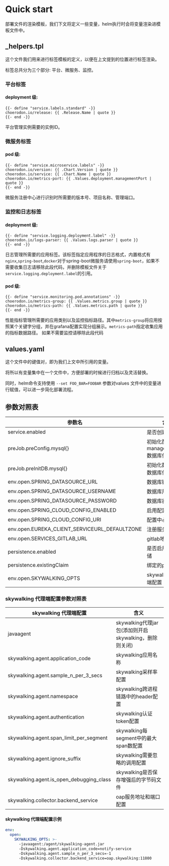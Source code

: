 # Quick start

部署文件的渲染模板，我们下文将定义一些变量，helm执行时会将变量渲染进模板文件中。

## _helpers.tpl

这个文件我们用来进行标签模板的定义，以便在上文提到的位置进行标签渲染。

标签总共分为三个部分: 平台、微服务、监控。

### 平台标签

#### deployment 级:

```
{{- define "service.labels.standard" -}}
choerodon.io/release: {{ .Release.Name | quote }}
{{- end -}}
```
平台管理实例需要的实例ID。

### 微服务标签

#### pod 级:

```
{{- define "service.microservice.labels" -}}
choerodon.io/version: {{ .Chart.Version | quote }}
choerodon.io/service: {{ .Chart.Name | quote }}
choerodon.io/metrics-port: {{ .Values.deployment.managementPort | quote }}
{{- end -}}
```
微服务注册中心进行识别时所需要的版本号、项目名称、管理端口。

### 监控和日志标签

#### deployment 级:

```
{{- define "service.logging.deployment.label" -}}
choerodon.io/logs-parser: {{ .Values.logs.parser | quote }}
{{- end -}}
```
日志管理所需要的应用标签。该标签指定应用程序的日志格式，内置格式有`nginx`,`spring-boot`,`docker`对于spring-boot微服务请使用`spring-boot`，如果不需要收集日志请移除此段代码，并删除模板文件关于`service.logging.deployment.label`的引用。

#### pod 级:

```
{{- define "service.monitoring.pod.annotations" -}}
choerodon.io/metrics-group: {{ .Values.metrics.group | quote }}
choerodon.io/metrics-path: {{ .Values.metrics.path | quote }}
{{- end -}}
```
性能指标管理所需要的应用类别以及监控指标路径。其中`metrics-group`将应用按照某个关键字分组，并在grafana配置实现分组展示。`metrics-path`指定收集应用的指标数据路径。
如果不需要监控请移除此段代码

## values.yaml

这个文件中的键值对，即为我们上文中所引用的变量。

将所以有变量集中在一个文件中，方便部署的时候进行归档以及灵活替换。

同时，helm命令支持使用 `--set FOO_BAR=FOOBAR` 参数对values 文件中的变量进行赋值，可以进一步简化部署流程。


## 参数对照表

参数名 | 含义 
--- |  --- 
service.enabled|是否创建service
preJob.preConfig.mysql{}|初始化配置所需manager_service数据库信息
preJob.preInitDB.mysql{}|初始化数据库所需数据库信息
env.open.SPRING_DATASOURCE_URL|数据库链接地址
env.open.SPRING_DATASOURCE_USERNAME|数据库用户名
env.open.SPRING_DATASOURCE_PASSWORD|数据库密码
env.open.SPRING_CLOUD_CONFIG_ENABLED|启用配置中心
env.open.SPRING_CLOUD_CONFIG_URI|配置中心地址
env.open.EUREKA_CLIENT_SERVICEURL_DEFAULTZONE|注册服务地址
env.open.SERVICES_GITLAB_URL|gitlab地址
persistence.enabled|是否启用持久化存储
persistence.existingClaim|绑定的pvc名称
env.open.SKYWALKING_OPTS | skywalking 代理端配置

### skywalking 代理端配置参数对照表
skywalking 代理端配置 | 含义 
--- |  --- 
javaagent | skywalking代理jar包(添加则开启skywalking，删除则关闭)
skywalking.agent.application_code | skywalking应用名称
skywalking.agent.sample_n_per_3_secs | skywalking采样率配置
skywalking.agent.namespace | skywalking跨进程链路中的header配置
skywalking.agent.authentication | skywalking认证token配置
skywalking.agent.span_limit_per_segment | skywalking每segment中的最大span数配置
skywalking.agent.ignore_suffix | skywalking需要忽略的调用配置
skywalking.agent.is_open_debugging_class | skywalking是否保存增强后的字节码文件
skywalking.collector.backend_service | oap服务地址和端口配置

#### skywalking 代理端配置示例
```yaml
env:
  open:
    SKYWALKING_OPTS: >-
      -javaagent:/agent/skywalking-agent.jar
      -Dskywalking.agent.application_code=notify-service
      -Dskywalking.agent.sample_n_per_3_secs=-1
      -Dskywalking.collector.backend_service=oap.skywalking:11800
```